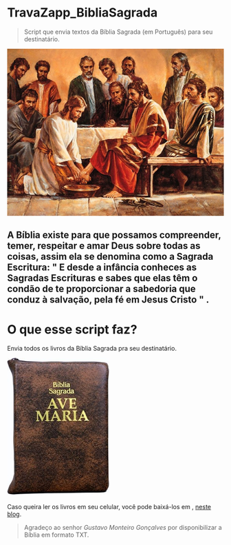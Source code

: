 # TravaZapp_BibliaSagrada
>Script que envia textos da Bíblia Sagrada (em Português) para seu destinatário. 


![*"Se alguém quer ser o primeiro, seja o último e o servo de todos". (Marcos 9, 35)*](/bible02.jpg)


## **A Bíblia existe para que possamos compreender, temer, respeitar e amar Deus sobre todas as coisas, assim ela se denomina como a Sagrada Escritura: " __E desde a infância conheces as Sagradas Escrituras e sabes que elas têm o condão de te proporcionar a sabedoria que conduz à salvação, pela fé em Jesus Cristo__ " .**


# O que esse script faz?
Envia todos os livros da Bíblia Sagrada pra seu destinatário.

![_Usarei a versão Ave Maria_](/bible03.jpg)

Caso queira ler os livros em seu celular, você pode baixá-los em , [neste blog](https://yourmenial.blogspot.com/2014/03/biblia-ave-maria-para-utilizar-atraves.html). 
>Agradeço ao senhor _Gustavo Monteiro Gonçalves_ por disponibilizar a Bíblia em formato TXT. 




